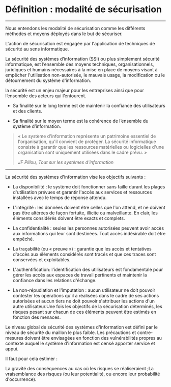 # Définition : modalité de sécurisation
---

Nous entendons les modalité de sécurisation comme les différents méthodes et moyens déployés dans le but de sécuriser.

L'action de sécurisation est engagée par l'application de techniques de sécurité au sens informatique.

La sécurité des systèmes d’information (SSI) ou plus simplement sécurité informatique, est l’ensemble des moyens techniques, organisationnels, juridiques et humains nécessaires à la mise en place de moyens visant à empêcher l'utilisation non-autorisée, le mauvais usage, la modification ou le détournement du système d'information.
 
la sécurité est un enjeu majeur pour les entreprises ainsi que pour l’ensemble des acteurs qui l’entourent. 

* Sa finalité sur le long terme est de maintenir la confiance des utilisateurs et des clients. 

* Sa finalité sur le moyen terme est la cohérence de l’ensemble du système d’information.

> « Le système d'information représente un patrimoine essentiel de l'organisation, 
qu'il convient de protéger. 
La sécurité informatique consiste à garantir que 
les ressources matérielles ou logicielles d'une organisation sont uniquement utilisées 
dans le cadre prévu. »
>
>*JF Pillou, Tout sur les systèmes d'information*

--- 

La sécurité des systèmes d'information vise les objectifs suivants :

* La disponibilité : le système doit fonctionner sans faille durant les plages d'utilisation prévues et garantir l'accès aux services et ressources installées avec le temps de réponse attendu.

* L'intégrité : les données doivent être celles que l'on attend, et ne doivent pas être altérées de façon fortuite, illicite ou malveillante. En clair, les éléments considérés doivent être exacts et complets.

* La confidentialité : seules les personnes autorisées peuvent avoir accès aux informations qui leur sont destinées. Tout accès indésirable doit être empêché.

* La traçabilité (ou « preuve ») : garantie que les accès et tentatives d'accès aux éléments considérés sont tracés et que ces traces sont conservées et exploitables.

* L'authentification: l'identification des utilisateurs est fondamentale pour gérer les accès aux espaces de travail pertinents et maintenir la confiance dans les relations d'échange.

* La non-répudiation et l'imputation : aucun utilisateur ne doit pouvoir contester les opérations qu'il a réalisées dans le cadre de ses actions autorisées et aucun tiers ne doit pouvoir s'attribuer les actions d'un autre utilisateur.Une fois les objectifs de la sécurisation déterminés, les risques pesant sur chacun de ces éléments peuvent être estimés en fonction des menaces. 

Le niveau global de sécurité des systèmes d'information est défini par le niveau de sécurité du maillon le plus faible. Les précautions et contre-mesures doivent être envisagées en fonction des vulnérabilités propres au contexte auquel le système d'information est censé apporter service et appui.

Il faut pour cela estimer :

La gravité des conséquences au cas où les risques se réaliseraient ;La vraisemblance des risques (ou leur potentialité, ou encore leur probabilité d'occurrence).
